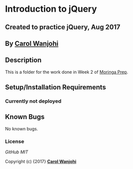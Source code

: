 # Introduction to jQuery

## Created to practice jQuery, Aug 2017

## By **[Carol Wanjohi](https://github.com/carolwanjohi)**

## Description

This is a folder for the work done in Week 2 of [Moringa Prep](http://moringaschool.com/prep/).

## Setup/Installation Requirements

### Currently not deployed

## Known Bugs

No known bugs.

### License

_GitHub MIT_

Copyright (c) {2017} **[Carol Wanjohi](https://github.com/carolwanjohi)**
